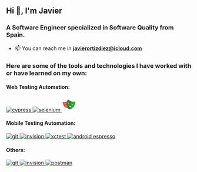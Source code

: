 <h2 align="left">Hi 👋, I'm Javier</h2>
<h3 align="left">A Software Engineer specialized in Software Quality from Spain.</h3>

- 📫 You can reach me in **javierortizdiez@icloud.com**

<h3 align="left">Here are some of the tools and technologies I have worked with or have learned on my own:</h3>
<h4 align="left">Web Testing Automation:</h4>
<p align="left"> 
    <a href="https://www.cypress.io" target="_blank" rel="noreferrer"> <img src="https://raw.githubusercontent.com/simple-icons/simple-icons/6e46ec1fc23b60c8fd0d2f2ff46db82e16dbd75f/icons/cypress.svg" alt="cypress" width="40" height="40"/> </a>
    <a href="https://www.selenium.dev" target="_blank" rel="noreferrer"> <img src="https://raw.githubusercontent.com/detain/svg-logos/780f25886640cef088af994181646db2f6b1a3f8/svg/selenium-logo.svg" alt="selenium" width="40" height="40"/> </a> 
    <a href="https://playwright.dev/" target="_blank" rel="noreferrer"> <img src="https://github.com/vscode-icons/vscode-icons/blob/master/icons/file_type_playwright.svg" alt="playwright" width="40" height="40"/> </a> 
</p>

<h4 align="left">Mobile Testing Automation:</h4>
<p align="left"> 
    <a href="https://appium.io/docs/en/2.0/" target="_blank" rel="noreferrer"> <img src="https://github.com/leungwensen/svg-icon/blob/master/dist/svg/logos/appium.svg" alt="git" width="40" height="40"/> </a> 
    <a href="https://maestro.mobile.dev/" target="_blank" rel="noreferrer"> <img src="https://559345148-files.gitbook.io/~/files/v0/b/gitbook-x-prod.appspot.com/o/spaces%2Fn5KVIOjVkVjYRyVWZ0yT%2Ficon%2FiWOlXXbwVTJ9BL1NdnUu%2Ficon-w-bg.svg?alt=media&token=db2884aa-e09e-4296-b8c7-ac8f1c709343" alt="invision" width="50" height="50"/> </a> 
    <a href="https://developer.apple.com/documentation/xctest" target="_blank" rel="noreferrer"> <img src="https://images.ctfassets.net/czwjnyf8a9ri/2OWZnl3v2xJcqBZPIczU1s/1ea9ea383887e13d76b0b6c386ddf09c/logo-xcuitest.png?w=250" alt="xctest" width="40" height="40"/> </a>
    <a href="https://developer.android.com/training/testing/espresso?hl=es-419" target="_blank" rel="noreferrer"> <img src="https://www.vectorlogo.zone/util/preview.html?image=/logos/android/android-icon.svg" alt="android espresso" width="40" height="40"/> </a> 
</p>

<h4 align="left">Others:</h4>
<p align="left"> 
    <a href="https://git-scm.com/" target="_blank" rel="noreferrer"> <img src="https://www.vectorlogo.zone/logos/git-scm/git-scm-icon.svg" alt="git" width="40" height="40"/> </a> 
    <a href="https://www.invisionapp.com/" target="_blank" rel="noreferrer"> <img src="https://www.vectorlogo.zone/logos/invisionapp/invisionapp-icon.svg" alt="invision" width="40" height="40"/> </a> 
    <a href="https://postman.com" target="_blank" rel="noreferrer"> <img src="https://www.vectorlogo.zone/logos/getpostman/getpostman-icon.svg" alt="postman" width="40" height="40"/> </a> 
</p>
